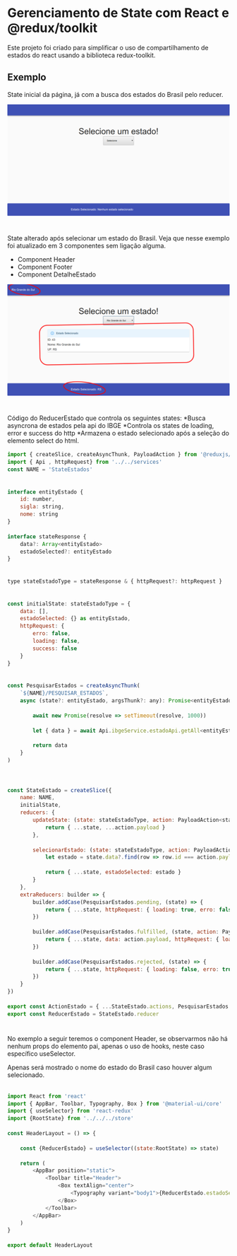 # Gerenciamento de State com React e @redux/toolkit

Este projeto foi criado para simplificar o uso de compartilhamento de estados do react usando a biblioteca redux-toolkit.

## Exemplo


State inicial da página, já com a busca dos estados do Brasil pelo reducer.

![Image of Estado Inicial Pagina](/assets/estado-inicial.png)


# 




State alterado após selecionar um estado do Brasil. Veja que nesse exemplo foi atualizado em 3 componentes sem ligação alguma.
* Component Header
* Component Footer
* Component DetalheEstado


![Image of Estado Change Pagina](/assets/estado-change.png)






# 

Código do ReducerEstado que controla os seguintes states:
*Busca asyncrona de estados pela api do IBGE
*Controla os states de loading, error e success do http
*Armazena o estado selecionado após a seleção do elemento select do html.


```javascript
import { createSlice, createAsyncThunk, PayloadAction } from '@reduxjs/toolkit'
import { Api , httpRequest} from '../../services'
const NAME = 'StateEstados'


interface entityEstado {
    id: number,
    sigla: string,
    nome: string
}

interface stateResponse {
    data?: Array<entityEstado>
    estadoSelected?: entityEstado
}


type stateEstadoType = stateResponse & { httpRequest?: httpRequest }


const initialState: stateEstadoType = {
    data: [],
    estadoSelected: {} as entityEstado,
    httpRequest: {
        erro: false,
        loading: false,
        success: false
    }
}


const PesquisarEstados = createAsyncThunk(
    `${NAME}/PESQUISAR_ESTADOS`,
    async (state?: entityEstado, argsThunk?: any): Promise<entityEstado[]> => {

        await new Promise(resolve => setTimeout(resolve, 1000))

        let { data } = await Api.ibgeService.estadoApi.getAll<entityEstado[]>()

        return data
    }
)



const StateEstado = createSlice({
    name: NAME,
    initialState,
    reducers: {
        updateState: (state: stateEstadoType, action: PayloadAction<stateEstadoType>) => {
            return { ...state, ...action.payload }
        },

        selecionarEstado: (state: stateEstadoType, action: PayloadAction<number>) => {
            let estado = state.data?.find(row => row.id === action.payload)

            return { ...state, estadoSelected: estado }
        }
    },
    extraReducers: builder => {
        builder.addCase(PesquisarEstados.pending, (state) => {
            return { ...state, httpRequest: { loading: true, erro: false, success: false } }
        })

        builder.addCase(PesquisarEstados.fulfilled, (state, action: PayloadAction<entityEstado[]>) => {
            return { ...state, data: action.payload, httpRequest: { loading: false, erro: false, success: true } }
        })

        builder.addCase(PesquisarEstados.rejected, (state) => {
            return { ...state, httpRequest: { loading: false, erro: true, success: false } }
        })
    }
})

export const ActionEstado = { ...StateEstado.actions, PesquisarEstados }
export const ReducerEstado = StateEstado.reducer


```

# 

No exemplo a seguir teremos o component Header, se observarmos não há nenhum props do elemento pai, apenas o uso de hooks, neste caso específico useSelector.

Apenas será mostrado o nome do estado do Brasil caso houver algum selecionado.


```javascript

import React from 'react'
import { AppBar, Toolbar, Typography, Box } from '@material-ui/core'
import { useSelector} from 'react-redux'
import {RootState} from '../../../store'

const HeaderLayout = () => {

    const {ReducerEstado} = useSelector((state:RootState) => state)

    return (
        <AppBar position="static">
            <Toolbar title="Header">
                <Box textAlign="center">
                    <Typography variant="body1">{ReducerEstado.estadoSelected?.nome}</Typography>
                </Box>
            </Toolbar>
        </AppBar>
    )
}

export default HeaderLayout

```







